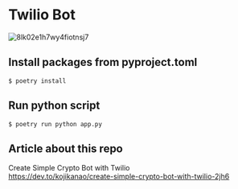 # Twilio Bot

![8lk02e1h7wy4fiotnsj7](https://user-images.githubusercontent.com/474225/121952931-e4731580-cd2a-11eb-8570-0837b4f7559a.jpg)


## Install packages from pyproject.toml
```
$ poetry install
```


## Run python script
```
$ poetry run python app.py
```


## Article about this repo
Create Simple Crypto Bot with Twilio  
https://dev.to/kojikanao/create-simple-crypto-bot-with-twilio-2jh6
